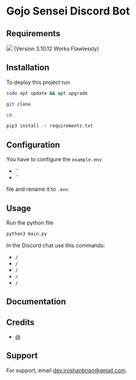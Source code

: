 # Gojo Sensei Discord Bot


## Requirements

[![](https://camo.githubusercontent.com/cc498548db376c421cdb164e2480f2a88f0625329356cbb6510f15cab7a73337/68747470733a2f2f696d672e736869656c64732e696f2f62616467652f707974686f6e2d3336373041303f7374796c653d666c6174266c6f676f3d707974686f6e266c6f676f436f6c6f723d666664643534)](https://www.python.org/downloads/) (Version 3.10.12 Works Flawlessly)
## Installation

To deploy this project run

```bash
sudo apt update && apt upgrade
```
```bash
git clone 
```
```bash
cd 
```
```bash
pip3 install -r requirements.txt
```
## Configuration

You have to configure the `example.env` 

- ``
- ``

file and rename it to `.env`

## Usage
 Run the python file
```bash
python3 main.py
```
In the Discord chat use this commands:

- `/`
- `/`
- `/`
- `/`
- `/`


## Documentation

[]()

## Credits

- [@]()

## Support

For support, email dev.iroshanbrian@gmail.com.
